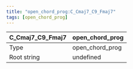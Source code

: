 ```yaml
---
title: "open_chord_prog:C_Cmaj7_C9_Fmaj7"
tags: [open_chord_prog]
---
```


|C_Cmaj7_C9_Fmaj7|open_chord_prog|
|---|---|
|Type|open_chord_prog|
|Root string|undefined|

